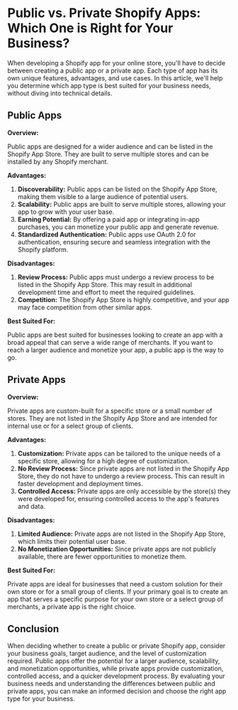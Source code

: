 # Public vs. Private Shopify Apps: Which One is Right for Your Business?

When developing a Shopify app for your online store, you'll have to decide between creating a public app or a private app. Each type of app has its own unique features, advantages, and use cases. In this article, we'll help you determine which app type is best suited for your business needs, without diving into technical details.

## Public Apps

**Overview:**

Public apps are designed for a wider audience and can be listed in the Shopify App Store. They are built to serve multiple stores and can be installed by any Shopify merchant.

**Advantages:**

1. **Discoverability:** Public apps can be listed on the Shopify App Store, making them visible to a large audience of potential users.
2. **Scalability:** Public apps are built to serve multiple stores, allowing your app to grow with your user base.
3. **Earning Potential:** By offering a paid app or integrating in-app purchases, you can monetize your public app and generate revenue.
4. **Standardized Authentication:** Public apps use OAuth 2.0 for authentication, ensuring secure and seamless integration with the Shopify platform.

**Disadvantages:**

1. **Review Process:** Public apps must undergo a review process to be listed in the Shopify App Store. This may result in additional development time and effort to meet the required guidelines.
2. **Competition:** The Shopify App Store is highly competitive, and your app may face competition from other similar apps.

**Best Suited For:**

Public apps are best suited for businesses looking to create an app with a broad appeal that can serve a wide range of merchants. If you want to reach a larger audience and monetize your app, a public app is the way to go.

## Private Apps

**Overview:**

Private apps are custom-built for a specific store or a small number of stores. They are not listed in the Shopify App Store and are intended for internal use or for a select group of clients.

**Advantages:**

1. **Customization:** Private apps can be tailored to the unique needs of a specific store, allowing for a high degree of customization.
2. **No Review Process:** Since private apps are not listed in the Shopify App Store, they do not have to undergo a review process. This can result in faster development and deployment times.
3. **Controlled Access:** Private apps are only accessible by the store(s) they were developed for, ensuring controlled access to the app's features and data.

**Disadvantages:**

1. **Limited Audience:** Private apps are not listed in the Shopify App Store, which limits their potential user base.
2. **No Monetization Opportunities:** Since private apps are not publicly available, there are fewer opportunities to monetize them.

**Best Suited For:**

Private apps are ideal for businesses that need a custom solution for their own store or for a small group of clients. If your primary goal is to create an app that serves a specific purpose for your own store or a select group of merchants, a private app is the right choice.

## Conclusion

When deciding whether to create a public or private Shopify app, consider your business goals, target audience, and the level of customization required. Public apps offer the potential for a larger audience, scalability, and monetization opportunities, while private apps provide customization, controlled access, and a quicker development process. By evaluating your business needs and understanding the differences between public and private apps, you can make an informed decision and choose the right app type for your business.
